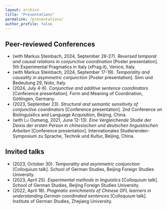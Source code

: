 ```yaml
---
layout: archive
title: "Presentations"
permalink: /presentations/
author_profile: false
---
```


## Peer-reviewed Conferences
* (with Markus Steinbach, 2024, September 26-27). *Reversed temporal and causal relations in conjunctive coordination* [Poster presentation]. 5th Experimental Pragmatics in Italy (xPrag.it), Venice, Italy.
* (with Markus Steinbach, 2024, September 17-19). *Temporality and causality in asymmetric conjunction* [Poster presentation]. Sinn und Bedeutung 29, Noto, Italy.
* (2024, July 4-6). *Conjunctive and additive sentence coordinators* [Conference presentation]. Form and Meaning of Coordination, Göttingen, Germany.
* (2023, September 23). *Structural and semantic sensitivity of conjunctive coordinators* [Conference presentation]. 2nd Conference on Biolinguistics and Language Acquisition, Beijing, China.
* (with <span style="font-variant:small-caps;">Lu</span> Oumeng, 2021, June 12-13). *Eine Vergleichende Studie der Deixis der ersten Person in chinesischen und deutschen linguistischen Arbeiten* [Conference presentation]. Internationales Studierenden-Symposium zu Sprache, Technik und Kultur, Beijing, China. 

## Invited talks

* (2023, October 30). *Temporality and asymmetric conjunction* [Colloquium talk]. School of German Studies, Beijing Foreign Studies University.
* (2023, April 25). *Experimental methods in linguistics* [Colloquium talk]. School of German Studies, Beijing Foreign Studies University.
* (2022, April 18). *Pragmatic enrichments of Chinese GFL learners in understanding German coordinated sentences* [Colloquium talk]. Institute of German Studies, Zhejiang University.
